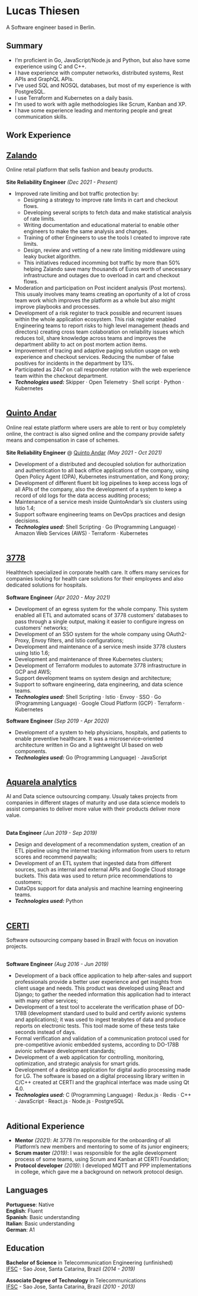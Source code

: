 # Lucas Thiesen

A Software engineer based in Berlin.

## Summary

- I’m proficient in Go, JavaScript/Node.js  and Python, but also have some experience using C and C++.
- I have experience with computer networks, distributed systems, Rest APIs and GraphQL APIs.
- I’ve used SQL and NOSQL databases, but most of my experience is with PostgreSQL.
- I use Terraform and Kubernetes on a daily basis.
- I’m used to work with agile methodologies like Scrum, Kanban and XP.
- I have some experience leading and mentoring people and great communication skills.

## Work Experience

[Zalando](https://zalando.de/) <br>
---
Online retail platform that sells fashion and beauty products. <br><br>
**Site Reliability Engineer** _(Dec 2021 - Present)_ <br>
  - Improved rate limiting and bot traffic protection by:
    * Designing a strategy to improve rate limits in cart and checkout flows.
    * Developing several scripts to fetch data and make statistical analysis of rate limits.
    * Writing documentation and educational material to enable other engineers to make the same analysis and changes.
    * Training of other Engineers to use the tools I created to improve rate limits.
    * Design, review and vetting of a new rate limiting middleware using leaky bucket algorithm. <br>
    * This initiatives reduced incomming bot traffic by more than 50% helping Zalando save many thousands of Euros worth of unecessary infrastructure and outages due to overload in cart and checkout flows.
  - Moderation and participation on Post incident analysis (Post mortens). This usualy involves many teams creating an oportunity of a lot of cross team work which improves the platform as a whole but also might improve playbooks and processes.
  - Development of a risk register to track possible and recurrent issues within the whole application ecosystem. This risk register enabled Engineering teams to report risks to high level management (heads and directors) creating cross team colaboration on reliability issues which reduces toil, share knowledge across teams and improves the department ability to act on post mortem action items.
  - Improvement of tracing and adaptive paging solution usage on web experience and checkout services. Reducing the number of false positives for incidents in the department by 13%.
  - Participated as 24x7 on call responder rotation with the web experience team within the checkout department. <br>
  - **_Technologies used:_** Skipper · Open Telemetry · Shell script · Python · Kubernetes
<br><br>

[Quinto Andar](https://www.quintoandar.com.br/) <br>
---
Online real estate platform where users are able to rent or buy completely online, the contract is also signed online and the company provide safety means and compensation in case of schemes. <br><br>
**Site Reliability Engineer** @ [Quinto Andar](https://www.quintoandar.com.br/) _(May 2021 - Oct 2021)_ <br>
  - Development of a distributed and decoupled solution for authorization and authentication to all back office applications of the company, using Open Policy Agent (OPA), Kubernetes instrumentation, and Kong proxy;
  - Development of different fluent bit log pipelines to keep access logs of all APIs of the company, also the development of a system to keep a record of old logs for the data access auditing process;
  - Maintenance of a service mesh inside QuintoAndar’s six clusters using Istio 1.4;
  - Support software engineering teams on DevOps practices and design decisions. <br>
  - **_Technologies used:_** Shell Scripting · Go (Programming Language) · Amazon Web Services (AWS) · Terraform · Kubernetes
<br><br>

[3778](https://www.3778.care/) <br>
---
Healthtech specialized in corporate health care. It offers many services for companies looking for health care solutions for their employees and also dedicated solutions for hospitals. <br><br>
**Software Engineer** _(Apr 2020 - May 2021)_ <br>
  - Development of an egress system for the whole company. This system enabled all ETL and automated scans of 3778 customers' databases to pass through a single output, making it easier to configure ingress on customers' networks;
  - Development of an SSO system for the whole company using OAuth2-Proxy, Envoy filters, and Istio configurations;
  - Development and maintenance of a service mesh inside 3778 clusters using Istio 1.6;
  - Development and maintenance of three Kubernetes clusters;
  - Development of Terraform modules to automate 3778 infrastructure in GCP and AWS;
  - Support development teams on system design and architecture;
  - Support to software engineering, data engineering, and data science teams. <br>
  - **_Technologies used:_** Shell Scripting · Istio · Envoy · SSO · Go (Programming Language) · Google Cloud Platform (GCP) · Terraform · Kubernetes <br>

**Software Engineer** _(Sep 2019 - Apr 2020)_ <br>
  - Development of a system to help physicians, hospitals, and patients to enable preventive healthcare. It was a microservice-oriented architecture written in Go and a lightweight UI based on web components. <br>
  - **_Technologies used:_** Go (Programming Language) · JavaScript
<br><br>

[Aquarela analytics](https://www.aquare.la/en/) <br>
---
AI and Data science outsourcing company. Usualy takes projects from companies in different stages of maturity and use data science models to assist companies to deliver more value with their products deliver more value. <br><br>

**Data Engineer** _(Jun 2019 - Sep 2019)_ <br>
  - Design and development of a recommendation system, creation of an ETL pipeline using the internet tracking information from users to return scores and recommend paywalls;
  - Development of an ETL system that ingested data from different sources, such as internal and external APIs and Google Cloud storage buckets. This data was used to return price recommendations to customers;
  - DataOps support for data analysis and machine learning engineering teams. <br>
  - **_Technologies used:_** Python
<br><br>

[CERTI](https://certi.org.br/en/index) <br>
---
Software outsourcing company based in Brazil with focus on inovation projects. <br><br>

**Software Engineer** _(Aug 2016 - Jun 2019)_ <br>
  - Development of a back office application to help after-sales and support professionals provide a better user experience and get insights from client usage and needs. This product was developed using React and Django; to gather the needed information this application had to interact with many other services;
  - Development of a test tool to accelerate the verification phase of DO-178B (development standard used to build and certify avionic systems and applications); it was used to ingest terabytes of data and produce reports on electronic tests. This tool made some of these tests take seconds instead of days.
  - Formal verification and validation of a communication protocol used for pre-competitive avionic embedded systems, according to DO-178B avionic software development standards;
  - Development of a web application for controlling, monitoring, optimization, and strategic analysis for smart grids.
  - Development of a desktop application for digital audio processing made for LG. The software is based on a digital processing library written in C/C++ created at CERTI and the graphical interface was made using Qt 4.0. <br>
  - **_Technologies used:_** C (Programming Language) · Redux.js · Redis · C++ · JavaScript · React.js · Node.js · PostgreSQL
<br><br>

## Aditional Experience

- **Mentor** _(2021)_: At 3778 I’m responsible for the onboarding of all Platform’s new members and mentoring to some
of its junior engineers;
- **Scrum master** _(2019)_: I was responsible for the agile development process of some teams, using Scrum and Kanban
at CERTI Foundation;
- **Protocol developer** _(2019)_: I developed MQTT and PPP implementations in college, which gave me a background on network protocol design.

## Languages

**Portuguese**: Native <br>
**English**: Fluent <br>
**Spanish**: Basic understanding <br>
**Italian**: Basic understanding <br>
**German**: A1 <br>

## Education

**Bachelor of Science** in Telecommunication Engineering (unfinished)<br>
[IFSC](https://www.ifsc.edu.br/) - Sao Jose, Santa Catarina, Brazil _(2014 - 2019)_ <br>

**Associate Degree of Technology** in Telecommunications <br>
[IFSC](https://www.ifsc.edu.br/) - Sao Jose, Santa Catarina, Brazil _(2010 - 2013)_ <br>